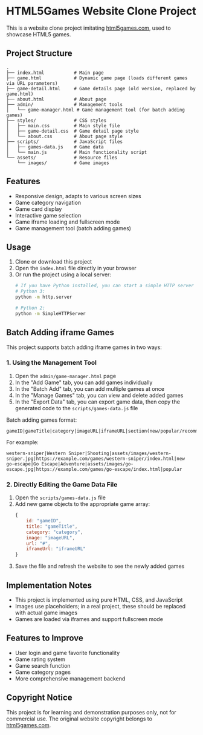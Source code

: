 # HTML5Games Website Clone Project

This is a website clone project imitating [html5games.com](https://html5games.com/), used to showcase HTML5 games.

## Project Structure

```
.
├── index.html           # Main page
├── game.html            # Dynamic game page (loads different games via URL parameters)
├── game-detail.html     # Game details page (old version, replaced by game.html)
├── about.html           # About page
├── admin/               # Management tools
│   └── game-manager.html # Game management tool (for batch adding games)
├── styles/              # CSS styles
│   ├── main.css         # Main style file
│   ├── game-detail.css  # Game detail page style
│   └── about.css        # About page style
├── scripts/             # JavaScript files
│   ├── games-data.js    # Game data
│   └── main.js          # Main functionality script
└── assets/              # Resource files
    └── images/          # Game images
```

## Features

- Responsive design, adapts to various screen sizes
- Game category navigation
- Game card display
- Interactive game selection
- Game iframe loading and fullscreen mode
- Game management tool (batch adding games)

## Usage

1. Clone or download this project
2. Open the `index.html` file directly in your browser
3. Or run the project using a local server:
   ```bash
   # If you have Python installed, you can start a simple HTTP server with:
   # Python 3:
   python -m http.server
   
   # Python 2:
   python -m SimpleHTTPServer
   ```

## Batch Adding iframe Games

This project supports batch adding iframe games in two ways:

### 1. Using the Management Tool

1. Open the `admin/game-manager.html` page
2. In the "Add Game" tab, you can add games individually
3. In the "Batch Add" tab, you can add multiple games at once
4. In the "Manage Games" tab, you can view and delete added games
5. In the "Export Data" tab, you can export game data, then copy the generated code to the `scripts/games-data.js` file

Batch adding games format:
```
gameID|gameTitle|category|imageURL|iframeURL|section(new/popular/recommended)
```

For example:
```
western-sniper|Western Sniper|Shooting|assets/images/western-sniper.jpg|https://example.com/games/western-sniper/index.html|new
go-escape|Go Escape|Adventure|assets/images/go-escape.jpg|https://example.com/games/go-escape/index.html|popular
```

### 2. Directly Editing the Game Data File

1. Open the `scripts/games-data.js` file
2. Add new game objects to the appropriate game array:
   ```javascript
   {
       id: "gameID",
       title: "gameTitle",
       category: "category",
       image: "imageURL",
       url: "#",
       iframeUrl: "iframeURL"
   }
   ```
3. Save the file and refresh the website to see the newly added games

## Implementation Notes

- This project is implemented using pure HTML, CSS, and JavaScript
- Images use placeholders; in a real project, these should be replaced with actual game images
- Games are loaded via iframes and support fullscreen mode

## Features to Improve

- User login and game favorite functionality
- Game rating system
- Game search function
- Game category pages
- More comprehensive management backend

## Copyright Notice

This project is for learning and demonstration purposes only, not for commercial use. The original website copyright belongs to [html5games.com](https://html5games.com/). 